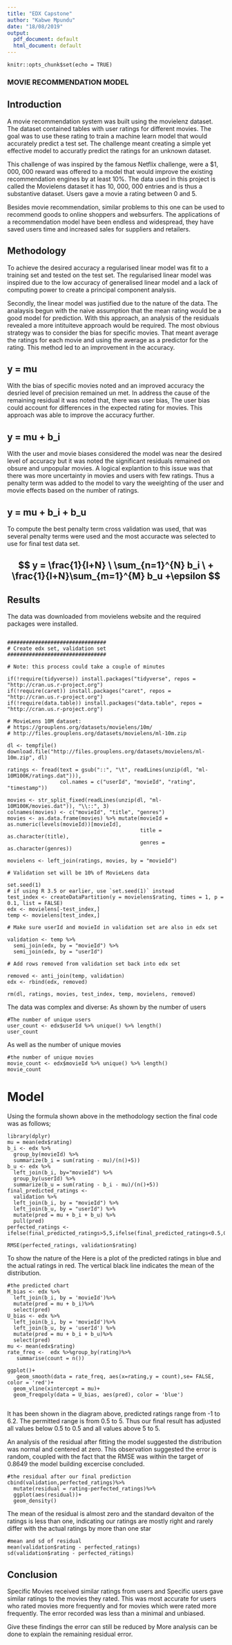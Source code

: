 ```yaml
---
title: "EDX Capstone"
author: "Kabwe Mpundu"
date: "18/08/2019"
output:
  pdf_document: default
  html_document: default
---
```


```{r setup, include=FALSE}
knitr::opts_chunk$set(echo = TRUE)
```

### MOVIE RECOMMENDATION MODEL

## Introduction
A movie recommendation system was built using the movielenz dataset. The dataset contained tables with user ratings for different movies. The goal was to use these rating to train a machine learn model that would accurately predict a test set. The challenge meant creating a simple yet effective model to accuratly predict the ratings for an unknown dataset.

This challenge of was inspired by the famous Netflix challenge, were a $1, 000, 000  reward was offered to a model that would improve the existing recommendation engines by at least 10%. The data used in this project is called the Movielens dataset it has 10, 000, 000 entries and is thus a substantive dataset. Users gave a movie a rating between  0 and 5.

Besides movie recommendation, similar problems to this one can be used to recommend goods to online shoppers and websurfers. The applications of a recommendation model have been endless and widespread, they have saved users time and increased sales for suppliers and retailers. 

## Methodology
To achieve the desired accuracy a regularised linear model was fit to a training set and tested on the test set. The regularised linear model was inspired due to the low accuracy of generalised linear model and a lack of computing power to create a principal component analysis.

Secondly, the linear model was justified due to the nature of the data. The analaysis begun with the naive assumption that the mean rating would be a good model for prediction. With this approach, an analysis of the residuals revealed a more intituiteve approach would be required. The most obvious strategy was to consider the bias for specific movies. That meant average the ratings for each movie and using the average as a predictor for the rating. This method led to an improvement in the accuracy.

y = mu 
--------

With the bias of specific movies noted and an improved accuracy the desried level of precision remained un met. In address the cause of the remaining residual it was noted that, there was user bias, The user bias could account for differences in the expected rating for movies. This approach was able to improve the accuracy further.

y = mu + b_i
---

With the user and movie biases considered the model was near the desired level of accuracy but it was noted the significant residuals remained on obsure and unpopular movies. A logical explantion to this issue was that there was more uncertainty in movies and users with few ratings. Thus a penalty term was added to the model to vary the weeighting of the user and movie effects based on the number of ratings.

y = mu + b_i + b_u
---

To compute the best penalty term cross validation was used, that was several penalty terms were used and the most accuracte was selected to use for final test data set.

$$ y = \frac{1}{l+N} \ \sum_{n=1}^{N} b_i \ + \frac{1}{l+N}\sum_{m=1}^{M} b_u +\epsilon $$ 
---

## Results
The data was downloaded from movielens website and the required packages were installed.
```{r data, echo=FALSE, results='hide'}

################################
# Create edx set, validation set
################################

# Note: this process could take a couple of minutes

if(!require(tidyverse)) install.packages("tidyverse", repos = "http://cran.us.r-project.org")
if(!require(caret)) install.packages("caret", repos = "http://cran.us.r-project.org")
if(!require(data.table)) install.packages("data.table", repos = "http://cran.us.r-project.org")

# MovieLens 10M dataset:
# https://grouplens.org/datasets/movielens/10m/
# http://files.grouplens.org/datasets/movielens/ml-10m.zip

dl <- tempfile()
download.file("http://files.grouplens.org/datasets/movielens/ml-10m.zip", dl)

ratings <- fread(text = gsub("::", "\t", readLines(unzip(dl, "ml-10M100K/ratings.dat"))),
                 col.names = c("userId", "movieId", "rating", "timestamp"))

movies <- str_split_fixed(readLines(unzip(dl, "ml-10M100K/movies.dat")), "\\::", 3)
colnames(movies) <- c("movieId", "title", "genres")
movies <- as.data.frame(movies) %>% mutate(movieId = as.numeric(levels(movieId))[movieId],
                                           title = as.character(title),
                                           genres = as.character(genres))

movielens <- left_join(ratings, movies, by = "movieId")

# Validation set will be 10% of MovieLens data

set.seed(1)
# if using R 3.5 or earlier, use `set.seed(1)` instead
test_index <- createDataPartition(y = movielens$rating, times = 1, p = 0.1, list = FALSE)
edx <- movielens[-test_index,]
temp <- movielens[test_index,]

# Make sure userId and movieId in validation set are also in edx set

validation <- temp %>% 
  semi_join(edx, by = "movieId") %>%
  semi_join(edx, by = "userId")

# Add rows removed from validation set back into edx set

removed <- anti_join(temp, validation)
edx <- rbind(edx, removed)

rm(dl, ratings, movies, test_index, temp, movielens, removed)
```
The data was complex and diverse:
As shown by the number of users
```{r The number of unique Movies and users, echo= FALSE}
#The number of unique users
user_count <- edx$userId %>% unique() %>% length()
user_count
```
As well as the number of unique movies
```{r The number of unique movies, echo=FALSE}
#the number of unique movies
movie_count <- edx$movieId %>% unique() %>% length()
movie_count
```
# Model
Using the formula shown above in the methodology section the final code was as follows;
```{r Final Model}
library(dplyr)
mu = mean(edx$rating)
b_i <- edx %>%
  group_by(movieId) %>%
  summarize(b_i = sum(rating - mu)/(n()+5))
b_u <- edx %>%
  left_join(b_i, by="movieId") %>%
  group_by(userId) %>%
  summarize(b_u = sum(rating - b_i - mu)/(n()+5))
final_predicted_ratings <-
  validation %>%
  left_join(b_i, by = "movieId") %>%
  left_join(b_u, by = "userId") %>%
  mutate(pred = mu + b_i + b_u) %>%
  pull(pred)
perfected_ratings <-ifelse(final_predicted_ratings>5,5,ifelse(final_predicted_ratings<0.5,0.5,final_predicted_ratings))

RMSE(perfected_ratings, validation$rating)
```
To show the nature of the Here is a plot of the predicted ratings in blue and the actual ratings in red. The vertical black line indicates the mean of the distribution. 
```{r The predicted distribution, echo= FALSE}
#the predicted chart
M_bias <- edx %>%
  left_join(b_i, by = 'movieId')%>%
  mutate(pred = mu + b_i)%>%
  select(pred)
U_bias <- edx %>%
  left_join(b_i, by = 'movieId')%>%
  left_join(b_u, by = 'userId') %>%
  mutate(pred = mu + b_i + b_u)%>%
  select(pred)
mu <- mean(edx$rating)
rate_freq <-  edx %>%group_by(rating)%>% 
   summarise(count = n())

ggplot()+
   geom_smooth(data = rate_freq, aes(x=rating,y = count),se= FALSE, color = 'red')+
  geom_vline(xintercept = mu)+
  geom_freqpoly(data = U_bias, aes(pred), color = 'blue')
  

```
It has been shown in the diagram above, predicted ratings range from -1 to 6.2. The permitted range is from 0.5 to 5. Thus our final result has adjusted all values below 0.5 to 0.5 and all values above 5 to 5.

An analysis of the residual after fitting the model suggested the distribution was normal and centered at zero. This observation suggested the error is random, coupled with the fact that the RMSE was within the target of 0.8649 the model building excercise concluded.
```{r Residual after completing model}
#the residual after our final prediction
cbind(validation,perfected_ratings)%>%
  mutate(residual = rating-perfected_ratings)%>%
  ggplot(aes(residual))+
  geom_density()

```
The mean of the residual is almost zero and the standard devaiton of the ratings is less than one, indicating our ratings are mostly right and rarely differ with the actual ratings by more than one star
```{r Mean and Standard Deviation of Residual}
#mean and sd of residual
mean(validation$rating - perfected_ratings)
sd(validation$rating - perfected_ratings)
```



## Conclusion
Specific Movies received similar ratings from users and Specific users gave similar ratings to the movies they rated. This was most accurate for users who rated movies more frequently and for movies which were rated more frequently. The error recorded was less than a minimal and unbiased. 

Give these findings the error can still be reduced by More analysis can be done to explain the remaining residual error.



